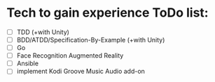 # Tech to gain experience ToDo list:

- [ ] TDD (+with Unity)
- [ ] BDD/ATDD/Specification-By-Example (+with Unity)
- [ ] Go
- [ ] Face Recognition Augmented Reality
- [ ] Ansible
- [ ] implement Kodi Groove Music Audio add-on 
